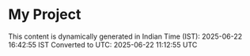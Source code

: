 # My Project

This content is dynamically generated in Indian Time (IST): 2025-06-22 16:42:55 IST
Converted to UTC: 2025-06-22 11:12:55 UTC
